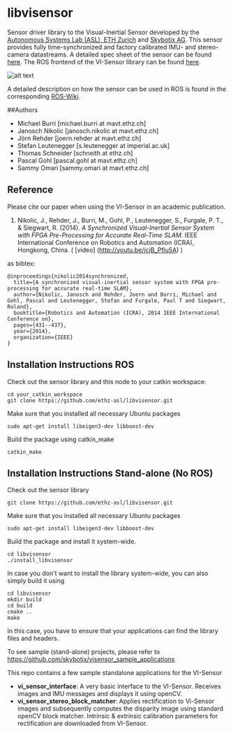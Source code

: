 libvisensor
=============

Sensor driver library to the Visual-Inertial Sensor developed by the [Autonomous Systems Lab (ASL), ETH Zurich](http://www.asl.ethz.ch) and [Skybotix AG](http://www.skybotix.com). This sensor provides fully time-synchronized and factory calibrated IMU- and stereo-camera datastreams. A detailed spec sheet of the sensor can be found [here](https://drive.google.com/file/d/0B6rxbC45JPjAeU91ZVN5UGE4ekU/view?usp=sharing). The ROS frontend of the VI-Sensor library can be found [here](https://github.com/ethz-asl/visensor_node).

![alt text](http://wiki.ros.org/vi_sensor?action=AttachFile&do=get&target=vi-sensor-front.jpg "Sensor Photo")

A detailed description on how the sensor can be used in ROS is found in the corresponding [ROS-Wiki](http://wiki.ros.org/vi_sensor).

##Authors
* Michael Burri [michael.burri at mavt.ethz.ch]
* Janosch Nikolic [janosch.nikolic at mavt.ethz.ch]
* Jörn Rehder [joern.rehder at mavt.ethz.ch]
* Stefan Leutenegger [s.leutenegger at imperial.ac.uk]
* Thomas Schneider [schneith at ethz.ch]
* Pascal Gohl [pascal.gohl at mavt.ethz.ch]
* Sammy Omari [sammy.omari at mavt.ethz.ch]

## Reference
Please cite our paper when using the VI-Sensor in an academic publication.

1. <a name="nikolic"></a>Nikolic, J., Rehder, J., Burri, M., Gohl, P., Leutenegger, S., Furgale, P. T., & Siegwart, R. (2014). *A Synchronized Visual-Inertial Sensor System with FPGA Pre-Processing for Accurate Real-Time SLAM.* IEEE International Conference on Robotics and Automation (ICRA), Hongkong, China. ( [video] (http://youtu.be/jcjB_Pflu5A) )

as bibtex:
```
@inproceedings{nikolic2014synchronized,
  title={A synchronized visual-inertial sensor system with FPGA pre-processing for accurate real-time SLAM},
  author={Nikolic, Janosch and Rehder, Joern and Burri, Michael and Gohl, Pascal and Leutenegger, Stefan and Furgale, Paul T and Siegwart, Roland},
  booktitle={Robotics and Automation (ICRA), 2014 IEEE International Conference on},
  pages={431--437},
  year={2014},
  organization={IEEE}
}
```

## Installation Instructions ROS

Check out the sensor library and this node to your catkin workspace:

```
cd your_catkin_workspace
git clone https://github.com/ethz-asl/libvisensor.git
```

Make sure that you installed all necessary Ubuntu packages

```
sudo apt-get install libeigen3-dev libboost-dev
```

Build the package using catkin_make

```
catkin_make
```

 
## Installation Instructions Stand-alone (No ROS)
Check out the sensor library
```
git clone https://github.com/ethz-asl/libvisensor.git
```
Make sure that you installed all necessary Ubuntu packages

```
sudo apt-get install libeigen3-dev libboost-dev
```

Build the package and install it system-wide.

```
cd libvisensor
./install_libvisensor
```

In case you don't want to install the library system-wide, you can also simply build it using
```
cd libvisensor
mkdir build
cd build
cmake ..
make
```
In this case, you have to ensure that your applications can find the library files and headers.

To see sample (stand-alone) projects, please refer to https://github.com/skybotix/visensor_sample_applications 

This repo contains a few sample standalone applications for the VI-Sensor

* **vi_sensor_interface**: A very basic interface to the VI-Sensor. Receives images and IMU messages and displays it using openCV.
* **vi_sensor_stereo_block_matcher**: Applies rectification to Vi-Sensor images and subsequently computes the disparity image using standard openCV block matcher. Intrinsic & extrinsic calibration parameters for rectification are downloaded from VI-Sensor.
